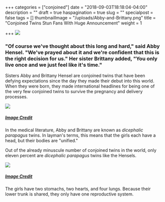 +++
categories = ["conjoined"]
date = "2018-09-03T18:18:04-04:00"
description = ""
draft = true
haspagination = true
slug = ""
specialpost = false
tags = []
thumbnailImage = "/uploads/Abby-and-Brittany.png"
title = "Conjoined Twins Stun Fans With Huge Announcement"
weight = 1

+++
![](/uploads/Abby-and-Brittany.png)

### "Of course we've thought about this long and hard," said Abby Hensel. "We've prayed about it and we're confident that this is the right decision for us." Her sister Brittany added, "You only live once and we just feel like it's time."

Sisters Abby and Brittany Hensel are conjoined twins that have been defying expectations since the day they made their debut into this world. When they were born, they made international headlines for being one of the very few conjoined twins to survive the pregnancy and delivery processes.

[![](http://brainsation.com/wp-content/uploads/2018/07/a-23-1-1-1.jpg)](http://brainsation.com/wp-content/uploads/2018/07/a-23-1-1-1.jpg)

##### [_Image Credit_](https://goo.gl/images/eqqMHf)

In the medical literature, Abby and Brittany are known as _dicephalic parapagus_ twins. In layman's terms, this means that the girls each have a head, but their bodies are "unified."

Out of the already minuscule number of conjoined twins in the world, only eleven percent are _dicephalic parapagus_ twins like the Hensels.

[![](http://brainsation.com/wp-content/uploads/2018/07/b-21-1-1-1.jpg)](http://brainsation.com/wp-content/uploads/2018/07/b-21-1-1-1.jpg)

##### [_Image Credit_](https://goo.gl/images/Dj5STs)

The girls have two stomachs, two hearts, and four lungs. Because their lower trunk is shared, they only have one reproductive system.